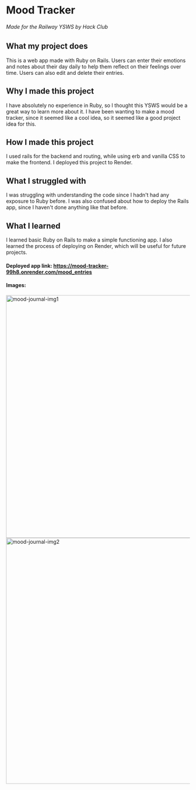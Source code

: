 # Mood Tracker

###### Made for the Railway YSWS by Hack Club

## What my project does

This is a web app made with Ruby on Rails. Users can enter their emotions and notes about their day daily to help them reflect on their feelings over time. Users can also edit and delete their entries. 

## Why I made this project

I have absolutely no experience in Ruby, so I thought this YSWS would be a great way to learn more about it. I have been wanting to make a mood tracker, since it seemed like a cool idea, so it seemed like a good project idea for this.

## How I made this project

I used rails for the backend and routing, while using erb and vanilla CSS to make the frontend. I deployed this project to Render.

## What I struggled with

I was struggling with understanding the code since I hadn't had any exposure to Ruby before. I was also confused about how to deploy the Rails app, since I haven't done anything like that before.

## What I learned

I learned basic Ruby on Rails to make a simple functioning app. I also learned the process of deploying on Render, which will be useful for future projects.

#### Deployed app link: https://mood-tracker-99h8.onrender.com/mood_entries

#### Images: 

<img width="1280" height="664" alt="mood-journal-img1" src="https://github.com/user-attachments/assets/718266bf-7dd4-4856-a8be-97dfae04d077" />

<img width="1280" height="673" alt="mood-journal-img2" src="https://github.com/user-attachments/assets/3e37b6e1-6e9c-400b-8ca2-dc3e2177aad0" />
